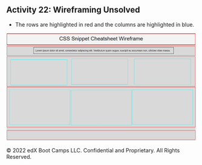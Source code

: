 ## Activity 22: Wireframing Unsolved

* The rows are highlighted in red and the columns are highlighted in blue.

![Example of an unfinished wireframe with its row and columns highlighted](assets/Images/02-unfinished-wireframe.png)

© 2022 edX Boot Camps LLC. Confidential and Proprietary. All Rights Reserved.